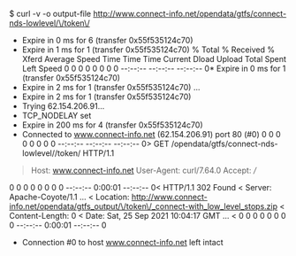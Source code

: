 $ curl -v -o output-file http://www.connect-info.net/opendata/gtfs/connect-nds-lowlevel/\/token\/
* Expire in 0 ms for 6 (transfer 0x55f535124c70)
* Expire in 1 ms for 1 (transfer 0x55f535124c70)
  % Total    % Received % Xferd  Average Speed   Time    Time     Time  Current
                                 Dload  Upload   Total   Spent    Left  Speed
  0     0    0     0    0     0      0      0 --:--:-- --:--:-- --:--:--     0* Expire in 0 ms for 1 (transfer 0x55f535124c70)
* Expire in 2 ms for 1 (transfer 0x55f535124c70)
...
* Expire in 2 ms for 1 (transfer 0x55f535124c70)
*   Trying 62.154.206.91...
* TCP_NODELAY set
* Expire in 200 ms for 4 (transfer 0x55f535124c70)
* Connected to www.connect-info.net (62.154.206.91) port 80 (#0)
  0     0    0     0    0     0      0      0 --:--:-- --:--:-- --:--:--     0> GET /opendata/gtfs/connect-nds-lowlevel/\/token\/ HTTP/1.1
> Host: www.connect-info.net
> User-Agent: curl/7.64.0
> Accept: */*
> 
  0     0    0     0    0     0      0      0 --:--:--  0:00:01 --:--:--     0< HTTP/1.1 302 Found
< Server: Apache-Coyote/1.1
...
< Location: http://www.connect-info.net/opendata/gtfs_output/\/token\/_connect-with_low_level_stops.zip
< Content-Length: 0
< Date: Sat, 25 Sep 2021 10:04:17 GMT
...
< 
  0     0    0     0    0     0      0      0 --:--:--  0:00:01 --:--:--     0
* Connection #0 to host www.connect-info.net left intact
